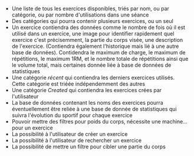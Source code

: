 - Une liste de tous les exercices disponibles, triés par nom, ou par catégorie, ou par nombre d'utilisations dans une séance
- Des catégories qui pourra contenir plusieurs exercices, ou un seul
- Un exercice contiendra des données comme le nombre de fois où il est utilisé dans un exercice, une image pour identifier rapidement quel exercice c'est précisemment, la partie du corps visée, une description de l'exercice. (Contiendra également l'historique mais lié à une autre base de données). Contidendra le maximum de charge, le maximum de répétitions, le maximum 1RM, et le nombre totale de répétitions ainsi que le volume total, mais certaines donnée liée à base de données de statistiques
- Une catégorie *récent* qui contiendra les derniers exercices utilisés. Cette catégorie est triéée indépendemment des autres
- Une catégorie *Created* qui contiendra les exercices crées par l'utilisateur
- La base de données contenant les noms des exercices pourra éventuellement être reliée à une base de donnée de statistiques qui suivra l'évolution du sportif pour chaque exercice
- Pouvoir mettre des filtres pour poids du corps, nécessite une machine... pour un exercice
- La possibilité à l'utilisateur de créer un exercice
- La possibilité à l'utilisateur de rechercher un exercice
- La possibilité de mettre un filtre pour cibler une partie du corps